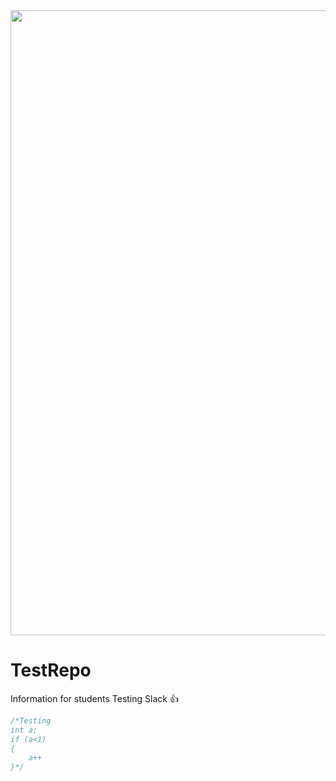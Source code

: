 
<img src="https://github.com/ee209-2020class/ee209-2020class.github.io/blob/master/ExtraInfo/logo.png" width="1000" >

# TestRepo
Information for students
Testing Slack :thumbsup:

```c
/*Testing
int a;
if (a<1)
{
    a++
}*/
```
